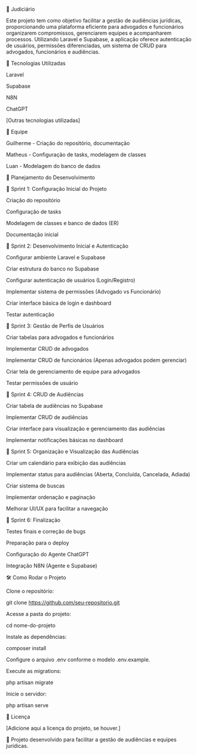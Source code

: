📌 Judiciário

Este projeto tem como objetivo facilitar a gestão de audiências jurídicas, proporcionando uma plataforma eficiente para advogados e funcionários organizarem compromissos, gerenciarem equipes e acompanharem processos. Utilizando Laravel e Supabase, a aplicação oferece autenticação de usuários, permissões diferenciadas, um sistema de CRUD para advogados, funcionários e audiências.

🚀 Tecnologias Utilizadas

Laravel

Supabase

N8N

ChatGPT

[Outras tecnologias utilizadas]

👥 Equipe

Guilherme - Criação do repositório, documentação

Matheus - Configuração de tasks, modelagem de classes

Luan - Modelagem do banco de dados

📅 Planejamento do Desenvolvimento

🔹 Sprint 1: Configuração Inicial do Projeto

Criação do repositório

Configuração de tasks

Modelagem de classes e banco de dados (ER)

Documentação inicial

🔹 Sprint 2: Desenvolvimento Inicial e Autenticação

Configurar ambiente Laravel e Supabase

Criar estrutura do banco no Supabase

Configurar autenticação de usuários (Login/Registro)

Implementar sistema de permissões (Advogado vs Funcionário)

Criar interface básica de login e dashboard

Testar autenticação

🔹 Sprint 3: Gestão de Perfis de Usuários

Criar tabelas para advogados e funcionários

Implementar CRUD de advogados

Implementar CRUD de funcionários (Apenas advogados podem gerenciar)

Criar tela de gerenciamento de equipe para advogados

Testar permissões de usuário

🔹 Sprint 4: CRUD de Audiências

Criar tabela de audiências no Supabase

Implementar CRUD de audiências

Criar interface para visualização e gerenciamento das audiências

Implementar notificações básicas no dashboard

🔹 Sprint 5: Organização e Visualização das Audiências

Criar um calendário para exibição das audiências

Implementar status para audiências (Aberta, Concluída, Cancelada, Adiada)

Criar sistema de buscas

Implementar ordenação e paginação

Melhorar UI/UX para facilitar a navegação

🔹 Sprint 6: Finalização

Testes finais e correção de bugs

Preparação para o deploy

Configuração do Agente ChatGPT

Integração N8N (Agente e Supabase)

🛠️ Como Rodar o Projeto

Clone o repositório:

git clone https://github.com/seu-repositorio.git

Acesse a pasta do projeto:

cd nome-do-projeto

Instale as dependências:

composer install

Configure o arquivo .env conforme o modelo .env.example.

Execute as migrations:

php artisan migrate

Inicie o servidor:

php artisan serve

📄 Licença

[Adicione aqui a licença do projeto, se houver.]

📌 Projeto desenvolvido para facilitar a gestão de audiências e equipes jurídicas.

